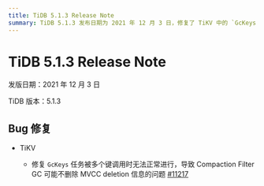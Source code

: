```yaml
---
title: TiDB 5.1.3 Release Note
summary: TiDB 5.1.3 发布日期为 2021 年 12 月 3 日，修复了 TiKV 中的 `GcKeys` 任务被多个键调用时无法正常进行的问题。这可能导致 Compaction Filter GC 不删除 MVCC deletion 信息。 (#11217)
---
```


# TiDB 5.1.3 Release Note

发版日期：2021 年 12 月 3 日

TiDB 版本：5.1.3

## Bug 修复

+ TiKV

    - 修复 `GcKeys` 任务被多个键调用时无法正常进行，导致 Compaction Filter GC 可能不删除 MVCC deletion 信息的问题 [#11217](https://github.com/tikv/tikv/issues/11217)

